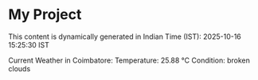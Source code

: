 # My Project

This content is dynamically generated in Indian Time (IST): 2025-10-16 15:25:30 IST


Current Weather in Coimbatore:
Temperature: 25.88 °C
Condition: broken clouds
